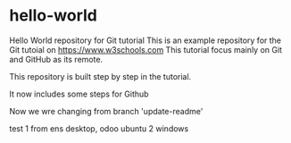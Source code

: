 # hello-world
Hello World repository for Git tutorial
This is an example repository for the Git tutoial on https://www.w3schools.com
This tutorial focus mainly on Git and GitHub as its remote.

This repository is built step by step in the tutorial.

It now includes some steps for Github

Now we wre changing from branch 'update-readme'

test 1 from ens desktop, odoo ubuntu 2 windows
